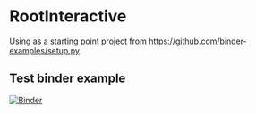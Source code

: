 # RootInteractive

Using as a starting point project from https://github.com/binder-examples/setup.py

## Test binder example
[![Binder](https://mybinder.org/badge.svg)](https://mybinder.org/v2/gh/miranov25/RootInteractive/master)
